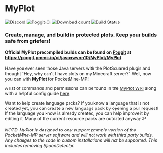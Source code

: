 # MyPlot
[![Discord](https://img.shields.io/badge/chat-on%20discord-7289da.svg)](https://discord.gg/WrtbWTx)
[![Poggit-Ci](https://poggit.pmmp.io/ci.shield/jasonwynn10/MyPlot/MyPlot)](https://poggit.pmmp.io/ci/jasonwynn10/MyPlot/MyPlot)
[![Download count](https://poggit.pmmp.io/shield.dl.total/MyPlot)](https://poggit.pmmp.io/p/MyPlot)
[![Build Status](https://travis-ci.org/jasonwynn10/MyPlot.svg?branch=master)](https://travis-ci.org/jasonwynn10/MyPlot)
### **Create, manage, and build in protected plots. Keep your builds safe from griefers!**

#### Official MyPlot precompiled builds can be found on [Poggit](https://poggit.pmmp.io/ci/jasonwynn10/MyPlot/MyPlot) at https://poggit.pmmp.io/ci/jasonwynn10/MyPlot/MyPlot

Have you ever seen those Java servers with the PlotSquared plugin and thought "Hey, why can't I have plots on my Minecraft server?" Well, now you can with **MyPlot** for PocketMine-MP!

A list of commands and permissions can be found in the [MyPlot Wiki](http://jasonwynn10.github.io/MyPlot/cmdsandperms) along with a helpful config guide [here](http://jasonwynn10.github.io/MyPlot/configurations).

Want to help create language packs? If you know a language that is not created yet, you can create a new language pack by opening a pull request! If the language you know is already created, you can help improve it by editing it. Many of the current resource packs are outdated anyway :P

###### *NOTE:* MyPlot is designed to only support pmmp's version of the PocketMine-MP server software and will not work with third party builds. Any changes to the code in custom installations will not be supported. This includes removing SpoonDetector.
